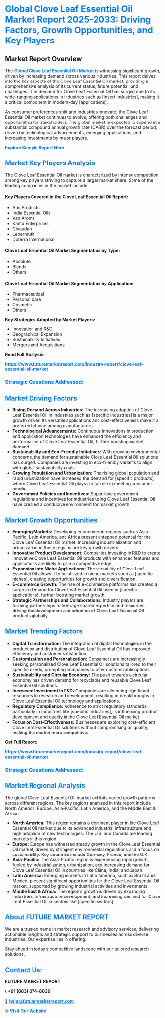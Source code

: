 <h1 style="color: #007BFF;">Global Clove Leaf Essential Oil Market Report 2025-2033: Driving Factors, Growth Opportunities, and Key Players</h1>

<section id="overview">
<h2>Market Report Overview</h2>
<p>The <a href="https://www.futuremarketreport.com/industry-report/clove-leaf-essential-oil-market" style="color: #007BFF; text-decoration: none;"><strong>Global Clove Leaf Essential Oil Market</strong></a> is witnessing significant growth, driven by increasing demand across various industries. This report delves into the key aspects of the Clove Leaf Essential Oil market, providing a comprehensive analysis of its current status, future potential, and challenges. The demand for Clove Leaf Essential Oil has surged due to its wide-ranging applications in industries such as [insert industries], making it a critical component in modern-day [applications].</p>
<p>As consumer preferences shift and industries innovate, the Clove Leaf Essential Oil market continues to evolve, offering both challenges and opportunities for stakeholders. The global market is expected to expand at a substantial compound annual growth rate (CAGR) over the forecast period, driven by technological advancements, emerging applications, and increasing investments by major players.</p>
</section>

<section id="overview">
<p><a href="https://www.futuremarketreport.com/request-sample/reportId=31328" style="color: #007BFF; text-decoration: none;"><strong>Explore Sample Report Here</strong></a></p>
</section>

<section id="key-players">
<h2 style="color: #007BFF;">Market Key Players Analysis</h2>
<p>The Clove Leaf Essential Oil market is characterized by intense competition among key players striving to capture a larger market share. Some of the leading companies in the market include:</p>
<h4>Key Players Covered in the Clove Leaf Essential Oil Report:</h4>
<ul><li>Aos Products</li><li>India Essential Oils</li><li>Van Aroma</li><li>Kanta Enterprises</li><li>Givaudan</li><li>Lebermuth</li><li>Doterra International</li></ul>
<h4>Clove Leaf Essential Oil Market Segmentation by Type:</h4>
<ul><li>Absolute</li><li>Blends</li><li>Others</li></ul>

<h4>Clove Leaf Essential Oil Market Segmentation by Application:</h4>
<ul><li>Pharmaceutical</li><li>Personal Care</li><li>Cosmetic</li><li>Others</li></ul>
<p><strong>Key Strategies Adopted by Market Players:</strong></p>
<ul>
<li>Innovation and R&D</li>
<li>Geographical Expansion</li>
<li>Sustainability Initiatives</li>
<li>Mergers and Acquisitions</li>
</ul>
</section>

<section>
<p><strong>Read Full Analysis: </strong></p><a href="https://www.futuremarketreport.com/industry-report/clove-leaf-essential-oil-market" style="color: #007BFF; text-decoration: none;"><strong>https://www.futuremarketreport.com/industry-report/clove-leaf-essential-oil-market</strong></a>
<h3 style="color: #007BFF;">Strategic Questions Addressed:</h3>
</section>

<section id="driving-factors">
<h2 style="color: #007BFF;">Market Driving Factors</h2>
<ul>
<li><strong>Rising Demand Across Industries:</strong> The increasing adoption of Clove Leaf Essential Oil in industries such as [specific industries] is a major growth driver. Its versatile applications and cost-effectiveness make it a preferred choice among manufacturers.</li>
<li><strong>Technological Advancements:</strong> Continuous innovations in production and application technologies have enhanced the efficiency and performance of Clove Leaf Essential Oil, further boosting market demand.</li>
<li><strong>Sustainability and Eco-Friendly Initiatives:</strong> With growing environmental concerns, the demand for sustainable Clove Leaf Essential Oil solutions has surged. Companies are investing in eco-friendly variants to align with global sustainability goals.</li>
<li><strong>Growing Population and Urbanization:</strong> The rising global population and rapid urbanization have increased the demand for [specific products], where Clove Leaf Essential Oil plays a vital role in meeting consumer needs.</li>
<li><strong>Government Policies and Incentives:</strong> Supportive government regulations and incentives for industries using Clove Leaf Essential Oil have created a conducive environment for market growth.</li>
</ul>
</section>

<section id="growth-opportunities">
<h2 style="color: #007BFF;">Market Growth Opportunities</h2>
<ul>
<li><strong>Emerging Markets:</strong> Developing economies in regions such as Asia-Pacific, Latin America, and Africa present untapped potential for the Clove Leaf Essential Oil market. Increasing industrialization and urbanization in these regions are key growth drivers.</li>
<li><strong>Innovative Product Development:</strong> Companies investing in R&D to create innovative Clove Leaf Essential Oil products with enhanced features and applications are likely to gain a competitive edge.</li>
<li><strong>Expansion into Niche Applications:</strong> The versatility of Clove Leaf Essential Oil allows it to be utilized in niche markets such as [specific niches], creating opportunities for growth and diversification.</li>
<li><strong>E-commerce Growth:</strong> The rise of e-commerce platforms has created a surge in demand for Clove Leaf Essential Oil used in [specific applications], further boosting market growth.</li>
<li><strong>Strategic Partnerships and Collaborations:</strong> Industry players are forming partnerships to leverage shared expertise and resources, driving the development and adoption of Clove Leaf Essential Oil products globally.</li>
</ul>
</section>

<section id="trending-factors">
<h2 style="color: #007BFF;">Market Trending Factors</h2>
<ul>
<li><strong>Digital Transformation:</strong> The integration of digital technologies in the production and distribution of Clove Leaf Essential Oil has improved efficiency and customer satisfaction.</li>
<li><strong>Customization and Personalization:</strong> Consumers are increasingly seeking personalized Clove Leaf Essential Oil solutions tailored to their specific needs, prompting companies to offer customizable options.</li>
<li><strong>Sustainability and Circular Economy:</strong> The push towards a circular economy has driven demand for recyclable and reusable Clove Leaf Essential Oil solutions.</li>
<li><strong>Increased Investment in R&D:</strong> Companies are allocating significant resources to research and development, resulting in breakthroughs in Clove Leaf Essential Oil technology and applications.</li>
<li><strong>Regulatory Compliance:</strong> Adherence to strict regulatory standards, particularly in industries like [specific industries], is influencing product development and quality in the Clove Leaf Essential Oil market.</li>
<li><strong>Focus on Cost-Effectiveness:</strong> Businesses are exploring cost-efficient Clove Leaf Essential Oil solutions without compromising on quality, making the market more competitive.</li>
</ul>
</section>

<section>
<p><strong>Get Full Report: </strong></p><a href="https://www.futuremarketreport.com/industry-report/clove-leaf-essential-oil-market" style="color: #007BFF; text-decoration: none;"><strong>https://www.futuremarketreport.com/industry-report/clove-leaf-essential-oil-market</strong></a>
<h3 style="color: #007BFF;">Strategic Questions Addressed:</h3>
</section>


<section id="regional-analysis">
<h2 style="color: #007BFF;">Market Regional Analysis</h2>
<p>The global Clove Leaf Essential Oil market exhibits varied growth patterns across different regions. The key regions analyzed in this report include North America, Europe, Asia-Pacific, Latin America, and the Middle East & Africa:</p>
<ul>
<li><strong>North America:</strong> This region remains a dominant player in the Clove Leaf Essential Oil market due to its advanced industrial infrastructure and high adoption of new technologies. The U.S. and Canada are leading markets in this region.</li>
<li><strong>Europe:</strong> Europe has witnessed steady growth in the Clove Leaf Essential Oil market, driven by stringent environmental regulations and a focus on sustainability. Key countries include Germany, France, and the U.K.</li>
<li><strong>Asia-Pacific:</strong> The Asia-Pacific region is experiencing rapid growth, fueled by industrialization, urbanization, and increasing demand for Clove Leaf Essential Oil in countries like China, India, and Japan.</li>
<li><strong>Latin America:</strong> Emerging markets in Latin America, such as Brazil and Mexico, present significant opportunities for the Clove Leaf Essential Oil market, supported by growing industrial activities and investments.</li>
<li><strong>Middle East & Africa:</strong> The region’s growth is driven by expanding industries, infrastructure development, and increasing demand for Clove Leaf Essential Oil in sectors like [specific sectors].</li>
</ul>
</section>

<footer>
<h2 style="color: #007BFF;">About FUTURE MARKET REPORT</h2>
<p>We are a trusted name in market research and advisory services, delivering actionable insights and strategic support to businesses across diverse industries. Our expertise lies in offering:</p>

<p>Stay ahead in today’s competitive landscape with our tailored research solutions.</p>

<h2 style="color: #007BFF;">Contact Us:</h2>
<p><strong>FUTURE MARKET REPORT</strong></p>
<p>📞 <strong>+91 (883) 074-8030</strong></p>
<p>📧 <strong><a href="mailto:help@futuremarketreport.com" style="color: #007BFF;">help@futuremarketreport.com</a></strong></p>
<p>🌐 <strong><a href="https://www.futuremarketreport.com/" style="color: #007BFF;">Visit Our Website</a></strong></p>
</footer>